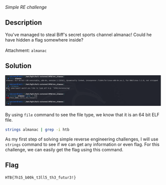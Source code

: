 *Simple RE challenge*

## Description
You've managed to steal Biff's secret sports channel almanac! Could he have hidden a flag somewhere inside? <br>   
Attachment: `almanac`

## Solution
![](almanac.png) <br>   
By using `file` command to see the file type, we know that it is an 64 bit ELF file. <br>   

```bash {frame="none"}
strings almanac | grep -i htb
```
As my first step of solving simple reverse engineering challenges, I will use `strings` command to see if we can get any information or even flag. For this challenge, we can easily get the flag using this command. 

## Flag
`HTB{7h15_b00k_t3ll5_th3_futur3!}`